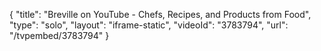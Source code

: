 {
    "title": "Breville on YouTube - Chefs, Recipes, and Products from Food",
    "type": "solo",
    "layout": "iframe-static",
    "videoId": "3783794",
    "url": "\/tvpembed\/3783794"
}